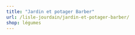 ```yaml
---
title: "Jardin et potager Barber"
url: /lisle-jourdain/jardin-et-potager-barber/
shop: légumes
---
```

